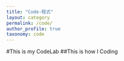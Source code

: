 ```yaml
---
title: "Code-程式"
layout: category
permalink: /code/
author_profile: true
taxonomy: code
---
```


#This is my CodeLab
##This is how I Coding
